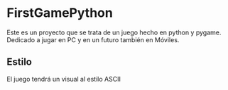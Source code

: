 # FirstGamePython

Este es un proyecto que se trata de un juego hecho en python y pygame. Dedicado a jugar en PC y en un futuro también en Móviles.

## Estilo
El juego tendrá un visual al estilo ASCII